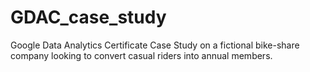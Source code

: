 # GDAC_case_study
Google Data Analytics Certificate Case Study on a fictional bike-share company looking to convert casual riders into annual members.
